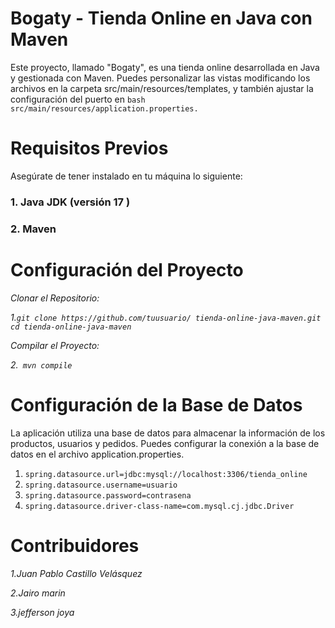 # Bogaty - Tienda Online en Java con Maven

Este proyecto, llamado "Bogaty", es una tienda online desarrollada en Java y gestionada con Maven. Puedes personalizar las vistas modificando los archivos en la carpeta src/main/resources/templates, y también ajustar la configuración del puerto en `bash src/main/resources/application.properties.`
# Requisitos Previos

Asegúrate de tener instalado en tu máquina lo siguiente:

### 1. Java JDK (versión 17 )
### 2. Maven

# Configuración del Proyecto

*Clonar el Repositorio:*

*1.`git clone https://github.com/tuusuario/
tienda-online-java-maven.git
cd tienda-online-java-maven`*

*Compilar el Proyecto:*

*2.` mvn compile`*

# Configuración de la Base de Datos

La aplicación utiliza una base de datos para almacenar la información de los productos, usuarios y pedidos. Puedes configurar la conexión a la base de datos en el archivo application.properties.


1. `spring.datasource.url=jdbc:mysql://localhost:3306/tienda_online`
2. `spring.datasource.username=usuario`
3. `spring.datasource.password=contrasena`
4. `spring.datasource.driver-class-name=com.mysql.cj.jdbc.Driver`
# Contribuidores
*1.Juan Pablo Castillo Velásquez*

*2.Jairo marin*

*3.jefferson joya*